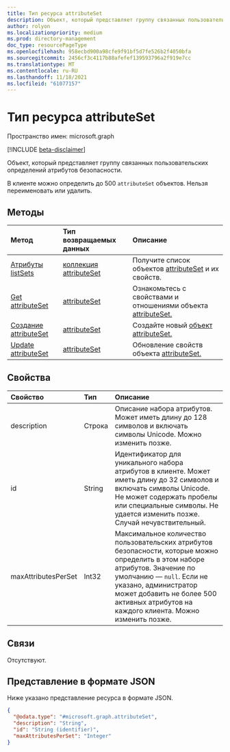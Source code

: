 ```yaml
---
title: Тип ресурса attributeSet
description: Объект, который представляет группу связанных пользовательских определений атрибутов безопасности.
author: rolyon
ms.localizationpriority: medium
ms.prod: directory-management
doc_type: resourcePageType
ms.openlocfilehash: 958ecbd900a98cfe9f91bf5d7fe526b2f4050bfa
ms.sourcegitcommit: 2456cf3c4117b88afefef139593796a2f919e7cc
ms.translationtype: MT
ms.contentlocale: ru-RU
ms.lasthandoff: 11/18/2021
ms.locfileid: "61077157"
---
```

# <a name="attributeset-resource-type"></a>Тип ресурса attributeSet

Пространство имен: microsoft.graph

[!INCLUDE [beta-disclaimer](../../includes/beta-disclaimer.md)]

Объект, который представляет группу связанных пользовательских определений атрибутов безопасности.

В клиенте можно определить до 500 `attributeSet` объектов. Нельзя переименовать или удалить.

## <a name="methods"></a>Методы
|Метод|Тип возвращаемых данных|Описание|
|:---|:---|:---|
|[Атрибуты listSets](../api/directory-list-attributesets.md)|[коллекция attributeSet](../resources/attributeset.md)|Получите список объектов [attributeSet](../resources/attributeset.md) и их свойств.|
|[Get attributeSet](../api/attributeset-get.md)|[attributeSet](../resources/attributeset.md)|Ознакомьтесь с свойствами и отношениями объекта [attributeSet.](../resources/attributeset.md)|
|[Создание attributeSet](../api/directory-post-attributesets.md)|[attributeSet](../resources/attributeset.md)|Создайте новый [объект attributeSet.](../resources/attributeset.md)|
|[Update attributeSet](../api/attributeset-update.md)|[attributeSet](../resources/attributeset.md)|Обновление свойств объекта [attributeSet.](../resources/attributeset.md)|

## <a name="properties"></a>Свойства
|Свойство|Тип|Описание|
|:---|:---|:---|
|description|Строка|Описание набора атрибутов. Может иметь длину до 128 символов и включать символы Unicode. Можно изменить позже.|
|id|String|Идентификатор для уникального набора атрибутов в клиенте. Может иметь длину до 32 символов и включать символы Unicode. Не может содержать пробелы или специальные символы. Не удается изменить позже. Случай нечувствительный.|
|maxAttributesPerSet|Int32|Максимальное количество пользовательских атрибутов безопасности, которые можно определить в этом наборе атрибутов. Значение по умолчанию — `null`. Если не указано, администратор может добавить не более 500 активных атрибутов на каждого клиента. Можно изменить позже.|

## <a name="relationships"></a>Связи
Отсутствуют.

## <a name="json-representation"></a>Представление в формате JSON
Ниже указано представление ресурса в формате JSON.
<!-- {
  "blockType": "resource",
  "keyProperty": "id",
  "@odata.type": "microsoft.graph.attributeSet",
  "openType": false
}
-->
``` json
{
  "@odata.type": "#microsoft.graph.attributeSet",
  "description": "String",
  "id": "String (identifier)",
  "maxAttributesPerSet": "Integer"
}
```
